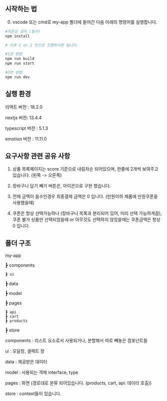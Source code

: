## 시작하는 법

0. vscode 또는 cmd로 my-app 폴더에 들어간 다음 아래의 명령어를 실행합니다.

```bash
#의존성 설치 (필수)
npm install

# 이후 1 or 2 번으로 진행하시면 됩니다.

#1번 방법
npm run build
npm run start

#2번 방법
npm run dev
```

## 실행 환경

리액트 버전 : 18.2.0

nextjs 버전: 13.4.4

typescript 버전 : 5.1.3

emotion 버전 : 11.11.0

## 요구사항 관련 공유 사항

1. 상품 목록페이지는 score 기준으로 내림차순 되어있으며, 한줄에 2개씩 보여주고 있습니다. (왼쪽 -> 오른쪽)

2. 장바구니 담기 빼기 버튼은, 아이콘으로 구현 했습니다.

3. 전체 금액이 음수인경우 최종결제 금액은 0 입니다. (만원이하 제품에 만원쿠폰을 사용했을때)

4. 쿠폰은 항상 선택가능하나 (장바구니 목록과 분리되어 있어, 미리 선택 가능하게끔), 쿠폰 불가 상품만 선택되었을때 or 아무것도 선택하지 않았을때는 쿠폰금액은 항상 0 입니다.

## 폴더 구조

my-app

┣ components

    ┣ ui

┣ data

┣ model

┣ pages

    ┣ api
    ┣ cart
    ┣ products

┣ store

components : 리스트 요소로서 사용되거나, 분할해서 따로 빼놓은 컴포넌트들

ui : 모달창, 셀렉트 창

data : 제공받은 데이터

model : 사용되는 객체 interface, type

pages : 화면 (경로대로 분류 되어있습니다. (products, cart, api: 데이터 호출))

store : context들이 있습니다.
